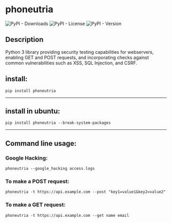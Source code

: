 # phoneutria

![PyPI - Downloads](https://img.shields.io/pypi/dm/phoneutria)
![PyPI - License](https://img.shields.io/pypi/l/phoneutria)
![PyPI - Version](https://img.shields.io/pypi/v/phoneutria)

## Description

Python 3 library providing security testing capabilities for webservers, enabling GET and POST requests, and incorporating checks against common vulnerabilities such as XSS, SQL Injection, and CSRF.


## install:

    pip install phoneutria

-----------------

## install in ubuntu:

    pip install phoneutria --break-system-packages
----------

## Command line usage:

### Google Hacking:

    phoneutria --google_hacking access.logs

### To make a POST request:

    phoneutria -t https://api.example.com --post "key1=value1&key2=value2"

### To make a GET request:

    phoneutria -t https://api.example.com --get name email
